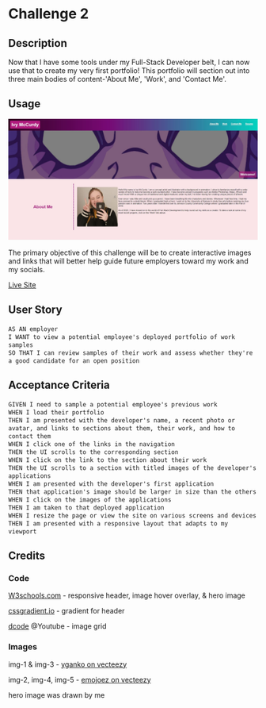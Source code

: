 # Challenge 2

## Description
Now that I have some tools under my Full-Stack Developer belt, I can now use that to create my very first portfolio! This portfolio will section out into three main bodies of content-'About Me', 'Work', and 'Contact Me'. 

## Usage

![a portfolio website with a header that reads 'Ivy McCurdy' to the left and navigation links on the right. Under it has the word 'About Me' to the left with a block of text and a photograph of a person making a peace sign with their fingers](./images/screenshot.jpg)

The primary objective of this challenge will be to create interactive images and links that will better help guide future employers toward my work and my socials. 

<a href="https://ivysmac.github.io/challenge-2/">Live Site</a>


## User Story

```
AS AN employer
I WANT to view a potential employee's deployed portfolio of work samples
SO THAT I can review samples of their work and assess whether they're a good candidate for an open position

```
## Acceptance Criteria

```
GIVEN I need to sample a potential employee's previous work
WHEN I load their portfolio
THEN I am presented with the developer's name, a recent photo or avatar, and links to sections about them, their work, and how to contact them
WHEN I click one of the links in the navigation
THEN the UI scrolls to the corresponding section
WHEN I click on the link to the section about their work
THEN the UI scrolls to a section with titled images of the developer's applications
WHEN I am presented with the developer's first application
THEN that application's image should be larger in size than the others
WHEN I click on the images of the applications
THEN I am taken to that deployed application
WHEN I resize the page or view the site on various screens and devices
THEN I am presented with a responsive layout that adapts to my viewport

```

## Credits

### Code
<a href="https://www.w3schools.com/howto/default.asp">W3schools.com</a> - responsive header, image hover overlay, & hero image
<p>
<a href="https://www.cssgradient.io/">cssgradient.io</a> - gradient for header
<p>
<a href="https://www.youtube.com/watch?v=rnhoY5Cdmy0&t=648s&ab_channel=dcode">dcode</a> @Youtube - image grid

### Images

img-1 & img-3 - <a href="https://www.vecteezy.com/members/yganko">yganko on vecteezy</a> 

img-2, img-4, img-5 - <a href="https://www.vecteezy.com/members/emojoez">emojoez on vecteezy</a>

hero image was drawn by me 


